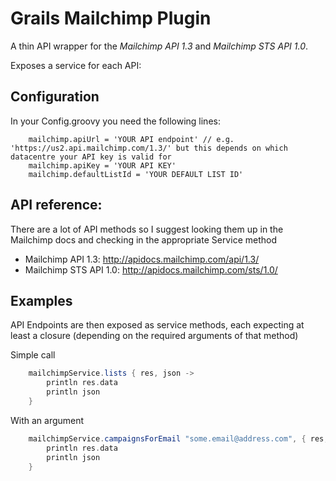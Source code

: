 Grails Mailchimp Plugin
=======================

A thin API wrapper for the *Mailchimp API 1.3* and *Mailchimp STS API 1.0*.

Exposes a service for each API:


Configuration
------

In your Config.groovy you need the following lines:

		mailchimp.apiUrl = 'YOUR API endpoint' // e.g. 'https://us2.api.mailchimp.com/1.3/' but this depends on which datacentre your API key is valid for
		mailchimp.apiKey = 'YOUR API KEY'
		mailchimp.defaultListId = 'YOUR DEFAULT LIST ID'


API reference:
--------

There are a lot of API methods so I suggest looking them up in the Mailchimp docs and checking in the appropriate Service method

 * Mailchimp API 1.3: http://apidocs.mailchimp.com/api/1.3/
 * Mailchimp STS API 1.0: http://apidocs.mailchimp.com/sts/1.0/


Examples
------

API Endpoints are then exposed as service methods, each expecting at least a closure (depending on the required arguments of that method)

Simple call

```groovy
	mailchimpService.lists { res, json ->
		println res.data
		println json
	}		
```

With an argument

```groovy
	mailchimpService.campaignsForEmail "some.email@address.com", { res, json ->
		println res.data
		println json
	}
```
